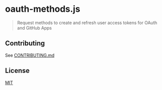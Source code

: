 # oauth-methods.js

> Request methods to create and refresh user access tokens for OAuth and GitHub Apps

## Contributing

See [CONTRIBUTING.md](CONTRIBUTING.md)

## License

[MIT](LICENSE)
